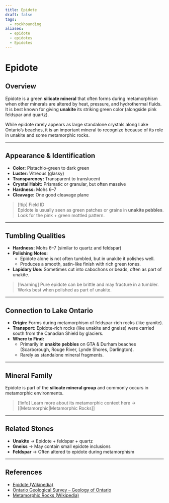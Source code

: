 ```yaml
---
title: Epidote
draft: false
tags:
  - rockhounding
aliases:
  - epidote
  - epidotes
  - Epidotes
---
```

# Epidote

## Overview
Epidote is a green **silicate mineral** that often forms during metamorphism when other minerals are altered by heat, pressure, and hydrothermal fluids. It is best known for giving **unakite** its striking green color (alongside pink feldspar and quartz).  

While epidote rarely appears as large standalone crystals along Lake Ontario’s beaches, it is an important mineral to recognize because of its role in unakite and some metamorphic rocks.

---

## Appearance & Identification
- **Color:** Pistachio-green to dark green  
- **Luster:** Vitreous (glassy)  
- **Transparency:** Transparent to translucent  
- **Crystal Habit:** Prismatic or granular, but often massive  
- **Hardness:** Mohs 6–7  
- **Cleavage:** One good cleavage plane  

> [!tip] Field ID  
> Epidote is usually seen as green patches or grains in **unakite pebbles**. Look for the pink + green mottled pattern.  

---

## Tumbling Qualities
- **Hardness:** Mohs 6–7 (similar to quartz and feldspar)  
- **Polishing Notes:**  
  - Epidote alone is not often tumbled, but in unakite it polishes well.  
  - Produces a smooth, satin-like finish with rich green tones.  
- **Lapidary Use:** Sometimes cut into cabochons or beads, often as part of unakite.  

> [!warning] Pure epidote can be brittle and may fracture in a tumbler. Works best when polished as part of unakite.  

---

## Connection to Lake Ontario
- **Origin:** Forms during metamorphism of feldspar-rich rocks (like granite).  
- **Transport:** Epidote-rich rocks (like unakite and gneiss) were carried south from the Canadian Shield by glaciers.  
- **Where to Find:**  
  - Primarily in **unakite pebbles** on GTA & Durham beaches (Scarborough, Rouge River, Lynde Shores, Darlington).  
  - Rarely as standalone mineral fragments.  

---

## Mineral Family
Epidote is part of the **silicate mineral group** and commonly occurs in metamorphic environments.  

> [!info] Learn more about its metamorphic context here → [[Metamorphic|Metamorphic Rocks]]  

---

## Related Stones
- **Unakite** → Epidote + feldspar + quartz  
- **Gneiss** → May contain small epidote inclusions  
- **Feldspar** → Often altered to epidote during metamorphism  

---

## References
- [Epidote (Wikipedia)](https://en.wikipedia.org/wiki/Epidote)  
- [Ontario Geological Survey – Geology of Ontario](https://www.ontario.ca/page/geology-ontario)  
- [Metamorphic Rocks (Wikipedia)](https://en.wikipedia.org/wiki/Metamorphic_rock)  
